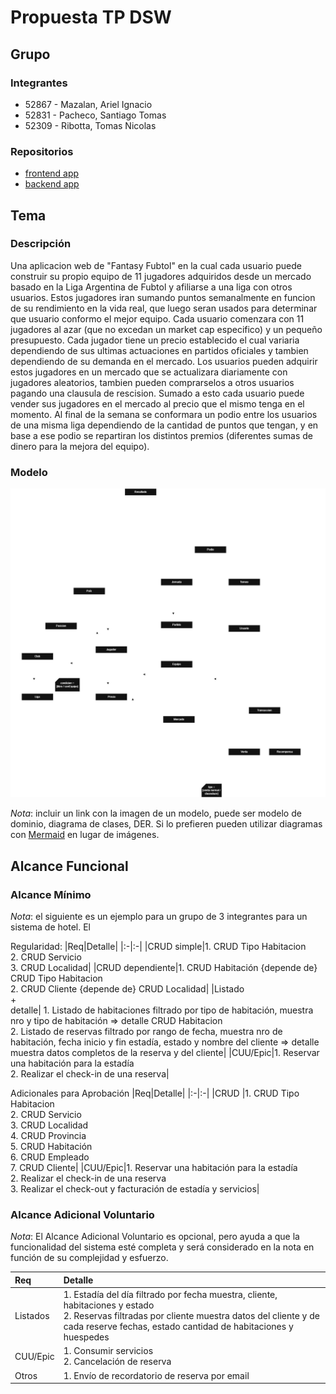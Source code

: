 # Propuesta TP DSW

## Grupo
### Integrantes
* 52867 - Mazalan, Ariel Ignacio
* 52831 - Pacheco, Santiago Tomas
* 52309 - Ribotta, Tomas Nicolas

### Repositorios
* [frontend app](http://hyperlinkToGihubOrGitlab)
* [backend app](http://hyperlinkToGihubOrGitlab)


## Tema
### Descripción

Una aplicacion web de "Fantasy Fubtol" en la cual cada usuario puede construir su propio equipo de 11 jugadores adquiridos desde un mercado basado en la Liga Argentina de Fubtol y afiliarse a una liga con otros usuarios. Estos jugadores iran sumando puntos semanalmente en funcion de su rendimiento en la vida real, que luego seran usados para determinar que usuario conformo el mejor equipo. Cada usuario comenzara con 11 jugadores al azar (que no excedan un market cap especifico) y un pequeño presupuesto. Cada jugador tiene un precio establecido el cual variaria dependiendo de sus ultimas actuaciones en partidos oficiales y tambien dependiendo de su demanda en el mercado. Los usuarios pueden adquirir estos jugadores en un mercado que se actualizara diariamente con jugadores aleatorios, tambien pueden comprarselos a otros usuarios pagando una clausula de rescision. Sumado a esto cada usuario puede vender sus jugadores en el mercado al precio que el mismo tenga en el momento. Al final de la semana se conformara un podio entre los usuarios de una misma liga dependiendo de la cantidad de puntos que tengan, y en base a ese podio se repartiran los distintos premios (diferentes sumas de dinero para la mejora del equipo).

### Modelo
![imagen del modelo](Diag1.png)

*Nota*: incluir un link con la imagen de un modelo, puede ser modelo de dominio, diagrama de clases, DER. Si lo prefieren pueden utilizar diagramas con [Mermaid](https://mermaid.js.org) en lugar de imágenes.

## Alcance Funcional 

### Alcance Mínimo

*Nota*: el siguiente es un ejemplo para un grupo de 3 integrantes para un sistema de hotel. El 

Regularidad:
|Req|Detalle|
|:-|:-|
|CRUD simple|1. CRUD Tipo Habitacion<br>2. CRUD Servicio<br>3. CRUD Localidad|
|CRUD dependiente|1. CRUD Habitación {depende de} CRUD Tipo Habitacion<br>2. CRUD Cliente {depende de} CRUD Localidad|
|Listado<br>+<br>detalle| 1. Listado de habitaciones filtrado por tipo de habitación, muestra nro y tipo de habitación => detalle CRUD Habitacion<br> 2. Listado de reservas filtrado por rango de fecha, muestra nro de habitación, fecha inicio y fin estadía, estado y nombre del cliente => detalle muestra datos completos de la reserva y del cliente|
|CUU/Epic|1. Reservar una habitación para la estadía<br>2. Realizar el check-in de una reserva|


Adicionales para Aprobación
|Req|Detalle|
|:-|:-|
|CRUD |1. CRUD Tipo Habitacion<br>2. CRUD Servicio<br>3. CRUD Localidad<br>4. CRUD Provincia<br>5. CRUD Habitación<br>6. CRUD Empleado<br>7. CRUD Cliente|
|CUU/Epic|1. Reservar una habitación para la estadía<br>2. Realizar el check-in de una reserva<br>3. Realizar el check-out y facturación de estadía y servicios|


### Alcance Adicional Voluntario

*Nota*: El Alcance Adicional Voluntario es opcional, pero ayuda a que la funcionalidad del sistema esté completa y será considerado en la nota en función de su complejidad y esfuerzo.

|Req|Detalle|
|:-|:-|
|Listados |1. Estadía del día filtrado por fecha muestra, cliente, habitaciones y estado <br>2. Reservas filtradas por cliente muestra datos del cliente y de cada reserve fechas, estado cantidad de habitaciones y huespedes|
|CUU/Epic|1. Consumir servicios<br>2. Cancelación de reserva|
|Otros|1. Envío de recordatorio de reserva por email|

